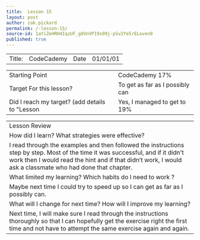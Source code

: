 ```yaml
---
title:  Lesson 15
layout: post
author: zak.pickard
permalink: /-lesson-15/
source-id: 1aYiZeHRH4IqzUF_g8VnVP19s09j-pSv2Ye5rELoven0
published: true
---
```

<table>
  <tr>
    <td>Title:</td>
    <td>CodeCademy</td>
    <td>Date</td>
    <td>01/01/01</td>
  </tr>
</table>


<table>
  <tr>
    <td>Starting Point</td>
    <td>CodeCademy 17%</td>
  </tr>
  <tr>
    <td>Target For this lesson?</td>
    <td>To get as far as I possibly can</td>
  </tr>
  <tr>
    <td>Did I reach my target? 
(add details to "Lesson </td>
    <td>Yes, I managed to get to 19%</td>
  </tr>
</table>


<table>
  <tr>
    <td>Lesson Review</td>
  </tr>
  <tr>
    <td>How did I learn? What strategies were effective?</td>
  </tr>
  <tr>
    <td>I read through the examples and then followed the instructions step by step. Most of the time it was successful, and if it didn't work then I would read the hint and if that didn’t work, I would ask a classmate who had done that chapter.</td>
  </tr>
  <tr>
    <td>What limited my learning? Which habits do I need to work ?</td>
  </tr>
  <tr>
    <td>Maybe next time I could try to speed up so I can get as far as I possibly can.</td>
  </tr>
  <tr>
    <td>What will I change for next time? How will I improve my learning?</td>
  </tr>
  <tr>
    <td>Next time, I will make sure I read through the instructions thoroughly so that I can hopefully get the exercise right the first time and not have to attempt the same exercise again and again.</td>
  </tr>
</table>


